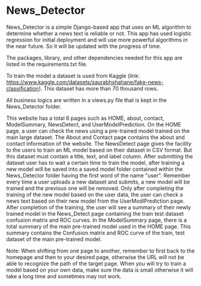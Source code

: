 # News_Detector
News_Detector is a simple Django-based app that uses an ML algorithm to determine whether a news text is reliable or not.
This app has used logistic regression for initial deployment and will use more powerful algorithms in the near future. So it will be updated with the progress of time.

The packages, library, and other dependencies needed for this app are listed in the requirements.txt file.


To train the model a dataset is used from Kaggle (link: https://www.kaggle.com/datasets/saurabhshahane/fake-news-classification). This dataset has more than 70 thousand rows. 

All business logics are written in a views.py file that is kept in the News_Detector folder.

This website has a total 6 pages such as HOME, about, contact, ModelSummary, NewsDetect, and UserModelPrediction.
On the HOME page, a user can check the news using a pre-trained model trained on the main large dataset. The About and Contact page contains the about and contact information of the website. The NewsDetect page gives the facility to the users to train an ML model based on their dataset in CSV format. But this dataset must contain a title, text, and label column. After submitting the dataset user has to wait a certain time to train the model, after training a new model will be saved into a saved model folder contained within the News_Detector folder having the first word of the name "user". Remember every time a user uploads a new dataset and submits, a new model will be trained and the previous one will be removed. Only after completing the training of the new model based on the user data, the user can check a news text based on their new model from the UserModlPrediction page. After completion of the training, the user will see a summary of their newly trained model in the News_Detect page containing the train test dataset confusion matrix and ROC curves.
In the ModelSummary page, there is a total summary of the main pre-trained model used in the HOME page. This summary contains the Confusion matrix and ROC curve of the train, test dataset of the main pre-trained model.

Note: When shifting from one page to another, remember to first back to the homepage and then to your desired page, otherwise the URL will not be able to recognize the path of the target page. When you will try to train a model based on your own data, make sure the data is small otherwise it will take a long time and sometimes may not work.
